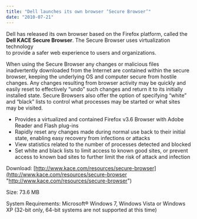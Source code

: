 ```yaml
---
title: "Dell launches its own browser ‘Secure Browser’"
date: "2010-07-21"
---
```


Dell has released its own browser based on the Firefox platform, called the **Dell KACE Secure Browser**. The Secure Browser uses virtualization technology  
to provide a safer web experience to users and organizations.

When using the Secure Browser any changes or malicious files inadvertently downloaded from the Internet are contained within the secure browser, keeping the underlying OS and computer secure from hostile changes. Any changes resulting from browser activity may be quickly and easily reset to effectively “undo” such changes and return it to its initially installed state. Secure Browsers also offer the option of specifying “white” and “black” lists to control what processes may be started or what sites may be visited.

- Provides a virtualized and contained Firefox v3.6 Browser with Adobe Reader and Flash plug-ins
- Rapidly reset any changes made during normal use back to their initial state, enabling easy recovery from infections or attacks
- View statistics related to the number of processes detected and blocked
- Set white and black lists to limit access to known good sites, or prevent access to known bad sites to further limit the risk of attack and infection

Download: [http://www.kace.com/resources/secure-browser](http://www.kace.com/resources/secure-browser "http://www.kace.com/resources/secure-browser")

Size: 73.6 MB

System Requirements: Microsoft® Windows 7, Windows Vista or Windows XP (32-bit only, 64-bit systems are not supported at this time)
